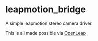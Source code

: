 leapmotion_bridge
=================

A simple leapmotion stereo camera driver.

This is all made possible via [OpenLeap](https://github.com/elinalijouvni/OpenLeap)